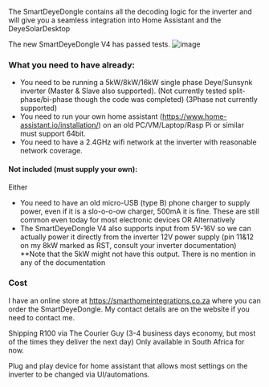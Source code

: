 The SmartDeyeDongle contains all the decoding logic for the inverter and will give you a seamless integration into Home Assistant and the DeyeSolarDesktop

The new SmartDeyeDongle V4 has passed tests.
![image](./SmartDeyeDongle.jpg)


### What you need to have already:
* You need to be running a 5kW/8kW/16kW single phase Deye/Sunsynk inverter (Master & Slave also supported).
(Not currently tested split-phase/bi-phase though the code was completed)
(3Phase not currently supported)
* You need to run your own home assistant (https://www.home-assistant.io/installation/) on an old PC/VM/Laptop/Rasp Pi or similar must support 64bit.
* You need to have a 2.4GHz wifi network at the inverter with reasonable network coverage.

#### Not included (must supply your own):
Either
* You need to have an old micro-USB (type B) phone charger to supply power, even if it is a slo-o-o-ow charger, 500mA it is fine. These are still common even today for most electronic devices
OR Alternatively
* The SmartDeyeDongle V4 also supports input from 5V-16V so we can actually power it directly from the inverter 12V power supply (pin 11&12 on my 8kW marked as RST, consult your inverter documentation) **Note that the 5kW might not have this output. There is no mention in any of the documentation

### Cost
I have an online store at https://smarthomeintegrations.co.za where you can order the SmartDeyeDongle. My contact details are on the website if you need to contact me.

Shipping R100 via The Courier Guy (3-4 business days economy, but most of the times they deliver the next day) Only available in South Africa for now.

Plug and play device for home assistant that allows most settings on the inverter to be changed via UI/automations.
